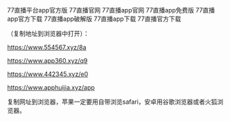 77直播平台app官方版
77直播官网
77直播app官网
77直播app免费版
77直播app官方下载
77直播app破解版
77直播app下载
77直播官方下载
 
（复制地址到浏览器中打开）：

https://www.554567.xyz/8a

https://www.app360.xyz/q9

https://www.442345.xyz/e0

https://www.apphuijia.xyz/app

复制网址到浏览器，苹果一定要用自带浏览safari，安卓用谷歌浏览器或者火狐浏览器。

